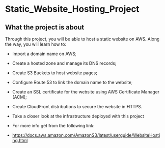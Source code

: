 # Static_Website_Hosting_Project

## What the project is about
Through this project, you will be able to host a static website on AWS. Along the way, you will learn how to:

- Import a domain name on AWS;
- Create a hosted zone and manage its DNS records;
- Create S3 Buckets to host website pages;
- Configure Route 53 to link the domain name to the website;
- Create an SSL certificate for the website using AWS Certificate Manager (ACM);
- Create CloudFront distributions to secure the website in HTTPS.
- Take a closer look at the infrastructure deployed with this project

- For more info get from the following link:
- https://docs.aws.amazon.com/AmazonS3/latest/userguide/WebsiteHosting.html
